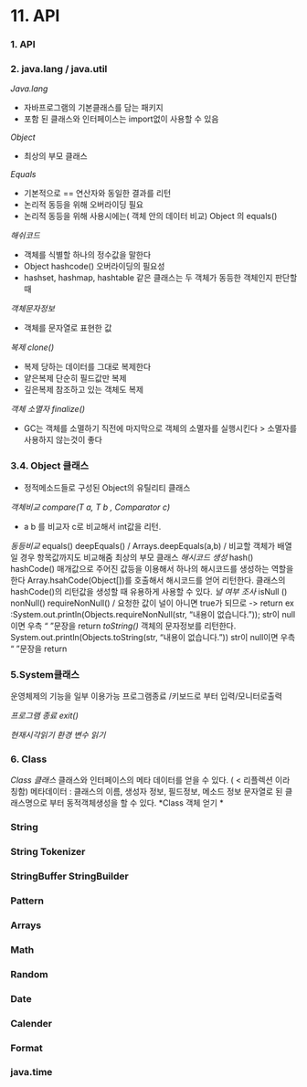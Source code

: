 
# 11. API

### 1. API

### 2. java.lang / java.util
*Java.lang*
 - 자바프로그램의 기본클래스를 담는 패키지
 -  포함 된 클래스와 인터페이스는 import없이 사용할 수 있음
 
*Object*
 - 최상의 부모 클래스 
 
*Equals*
 - 기본적으로 == 연산자와 동일한 결과를 리턴
 - 논리적 동등을 위해 오버라이딩 필요
 - 논리적 동등을 위해 사용시에는( 객체 안의 데이터 비교) Object 의 equals()

*해쉬코드*
 - 객체를 식별할 하나의 정수값을 말한다
 - Object hashcode() 오버라이딩의 필요성
 - hashset, hashmap, hashtable  같은 클래스는 두 객체가 동등한 객체인지 판단할 때

*객체문자정보*
 - 객체를 문자열로 표현한 값

*복제 clone()*
 - 복제 당하는 데이터를 그대로 복제한다
 - 얕은복제 단순히 필드값만 복제
 - 깊은복제 참조하고 있는 객체도 복제

*객체 소멸자 finalize()*
 - GC는 객체를 소멸하기 직전에 마지막으로 객체의 소멸자를 실행시킨다 > 소멸자를 사용하지 않는것이 좋다

### 3.4. Object 클래스

 - 정적메소드들로 구성된 Object의 유틸리티 클래스

*객체비교 compare(T a, T b , Comparator<T> c)*
 -  a b 를 비교자 c로 비교해서 int값을 리턴.  

*동등비교*
equals()
deepEquals() / Arrays.deepEquals(a,b) / 비교할 객체가 배열일 경우 항목값까지도 비교해줌
최상의 부모 클래스 
*해시코드 생성*
hash() 
hashCode()
매개값으로 주어진 값등을 이용해서 하나의 해시코드를 생성하는 역할을 한다
Array.hsahCode(Object[])를 호출해서 해시코드를 얻어 리턴한다.
클래스의 hashCode()의 리턴값을 생성할 때 유용하게 사용할 수 있다.
*널 여부 조사*
isNull () 
nonNull()
requireNonNull() / 요청한 값이 널이 아니면 true가 되므로 -> return
ex :System.out.println(Objects.requireNonNull(str, “내용이 없습니다.”));
str이 null이면 우측 “ ”문장을 return
*toString()*
객체의 문자정보를 리턴한다.
System.out.println(Objects.toString(str, “내용이 없습니다.”))
str이 null이면 우측 “ ”문장을 return

### 5.System클래스
운영체제의 기능을 일부 이용가능
프로그램종료 /키보드로 부터 입력/모니터로출력
  
*프로그램 종료 exit()*
 
*현재시각읽기*
*환경 변수 읽기*

### 6. Class
 *Class 클래스*
클래스와 인터페이스의 메타 데이터를 얻을 수 있다. ( < 리플렉션 이라 칭함)
메타데이터 : 클래스의 이름, 생성자 정보, 필드정보, 메소드 정보
문자열로 된 클래스명으로 부터 동적객체생성을 할 수 있다.
*Class 객체 얻기 *
                                     
                                     
### String

### String Tokenizer

### StringBuffer StringBuilder

### Pattern

### Arrays

### Math

### Random

### Date

### Calender

### Format

### java.time

  
